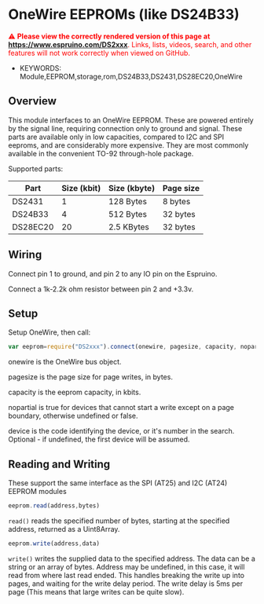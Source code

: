 <!--- Copyright (c) 2014 Spence Konde. See the file LICENSE for copying permission. -->
OneWire EEPROMs (like DS24B33)
========================

<span style="color:red">:warning: **Please view the correctly rendered version of this page at https://www.espruino.com/DS2xxx**. Links, lists, videos, search, and other features will not work correctly when viewed on GitHub.</span>

* KEYWORDS: Module,EEPROM,storage,rom,DS24B33,DS2431,DS28EC20,OneWire


Overview
------------------

This module interfaces to an OneWire EEPROM. These are powered entirely by the signal line, requiring connection only to ground and signal. These parts are available only in low capacities, compared to I2C and SPI eeproms, and are considerably more expensive. They are most commonly available in the convenient TO-92 through-hole package.

Supported parts:

| Part     | Size (kbit) | Size (kbyte) | Page size |
|----------|-------------|--------------|-----------|
| DS2431   | 1           | 128 Bytes    | 8 bytes   |
| DS24B33  | 4           | 512 Bytes    | 32 bytes  |
| DS28EC20 | 20          | 2.5 KBytes   | 32 bytes  |
 


Wiring
-------------------

Connect pin 1 to ground, and pin 2 to any IO pin on the Espruino. 

Connect a 1k-2.2k ohm resistor between pin 2 and +3.3v. 


Setup
-------------------

Setup OneWire, then call:

```JavaScript 
var eeprom=require("DS2xxx").connect(onewire, pagesize, capacity, nopartial, device)
```

onewire is the OneWire bus object. 

pagesize is the page size for page writes, in bytes. 

capacity is the eeprom capacity, in kbits. 

nopartial is true for devices that cannot start a write except on a page boundary, otherwise undefined or false. 

device is the code identifying the device, or it's number in the search. Optional - if undefined, the first device will be assumed. 
 


Reading and Writing
-------------------

These support the same interface as the SPI (AT25) and I2C (AT24) EEPROM modules

```JavaScript
eeprom.read(address,bytes)
```

`read()` reads the specified number of bytes, starting at the specified address, returned as a Uint8Array.

```JavaScript
eeprom.write(address,data)
```

`write()` writes the supplied data to the specified address. The data can be a string or an array of bytes. Address may be undefined, in this case, it will read from where last read ended. This handles breaking the write up into pages, and waiting for the write delay period. The write delay is 5ms per page (This means that large writes can be quite slow). 


